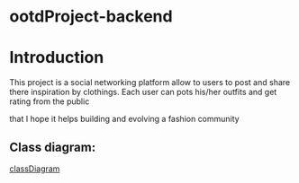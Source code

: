 # ootdProject-backend
# **Introduction**

This project is a social networking platform allow to users to post and share there inspiration by clothings. Each user can pots his/her outfits and get rating from the public

that I hope it helps building and evolving a fashion community

## Class diagram:
[classDiagram](file:///C:/Users/i_Tur/Downloads/OOTD.drawio.pdf "classDiagram")


